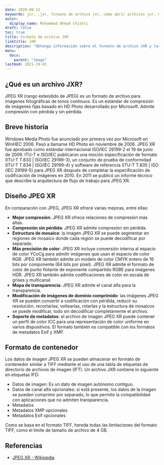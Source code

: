 ```yaml
---
date: 2020-08-12
keywords: jxr, .jxr, formato de archivo jxr, cómo abrir archivos jxr, extensión .jxr, extensión jxr
autor:
  display_name: Muhammad Ahmad Chishti
draft: false
toc: true
title: Formato de archivo JXR
linktitle: JXR
description: "Obtenga información sobre el formato de archivo JXR y las API que pueden crear y abrir archivos JXR."
menu:
  docs:
    parent: "image"
lastmod: 2021-19-01
---
```


## ¿Qué es un archivo JXR? ##

JPEG XR (rango extendido de JPEG) es un formato de archivo para imágenes fotográficas de tonos continuos. Es un estándar de compresión de imágenes fijas basado en HD Photo desarrollado por Microsoft. Admite compresión con pérdida y sin pérdida.

## Breve historia ##

Windows Media Photo fue anunciado por primera vez por Microsoft en WinHEC 2006. Pasó a llamarse HD Photo en noviembre de 2006. JPEG XR fue aprobado como estándar internacional ISO/IEC 29199-2 el 19 de junio de 2009. ITU-T e ISO/IEC publicaron una moción especificación de formato (ITU-T T.833 | ISO/IEC 29199-3), un conjunto de prueba de conformidad (ITU-T T.834 | ISO/IEC 29199-4) y software de referencia (ITU-T T.835 | ISO /IEC 29199-5) para JPEG XR después de completar la especificación de codificación de imágenes en 2010. En 2011 se publicó un informe técnico que describe la arquitectura de flujo de trabajo para JPEG XR.

## Diseño JPEG XR ##

En comparación con JPEG, JPEG XR ofrece varias mejoras, entre ellas:

- **Mejor compresión**: JPEG XR ofrece relaciones de compresión más altas.
- **Compresión sin pérdida**: JPEG XR admite compresión sin pérdida.
- **Estructura de mosaico**: la imagen JPEG XR se puede segmentar en regiones de mosaico donde cada región se puede decodificar por separado.
- **Más precisión de color**: JPEG XR incluye conversión interna al espacio de color YCoCg para admitir imágenes que usan el espacio de color RGB. JPEG XR también admite un modelo de color CMYK entero de 16 bits por componente (64 bits por píxel). JPEG XR admite el formato de color de punto flotante de exponente compartido RGBE para imágenes HDR. JPEG XR también admite codificaciones de color en escala de grises y multicanal.
- **Mapa de transparencia**: JPEG XR admite el canal alfa para la transparencia.
- **Modificación de imágenes de dominio comprimido**: las imágenes JPEG XR se pueden convertir a codificación con pérdida, reducir su resolución, recortarlas, voltearlas, rotarlas y la estructura de mosaicos se puede modificar, todo sin decodificar completamente el archivo.
- **Soporte de metadatos**: el archivo de imagen JPEG XR puede contener un perfil de color ICC para una representación de color uniforme en varios dispositivos. El formato también es compatible con los formatos de metadatos Exif y XMP.

## Formato de contenedor ##

Los datos de imagen JPEG XR se pueden almacenar en formato de contenedor similar a TIFF mediante el uso de una tabla de etiquetas de directorio de archivos de imagen (IFT). Un archivo JXR contiene lo siguiente en etiquetas IFD:

- Datos de imagen: Es un dato de imagen autónomo contiguo.
- Datos de canal alfa opcionales: si está presente, los datos de la imagen se pueden comprimir por separado, lo que permite la compatibilidad con aplicaciones que no admiten transparencia.
- Metadatos
- Metadatos XMP opcionales
- Metadatos Exif opcionales

Como se basa en el formato TIFF, hereda todas las limitaciones del formato TIFF, como el límite de tamaño de archivo de 4 GB.

## Referencias ##

- [JPEG XR - Wikipedia](https://en.wikipedia.org/wiki/JPEG_XR)

